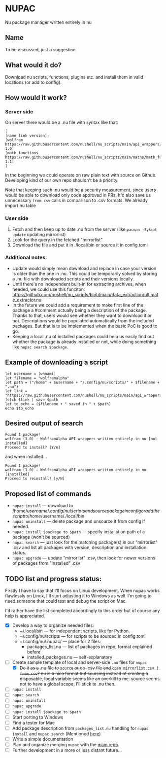 # NUPAC 
Nu package manager written entirely in nu



## Name
To be discussed, just a suggestion.


## What would it do?
Download nu scripts, functions, plugins etc. and install them in valid locations (or add to config).


## How would it work?
### Server side
On server there would be a .nu file with syntax like that:

```
[
[name link version]; 
[wolfram https://raw.githubusercontent.com/nushell/nu_scripts/main/api_wrappers/wolframalpha.nu 1.0] 
[math_functions https://raw.githubusercontent.com/nushell/nu_scripts/main/maths/math_functions.nu 1.1]
]
```

In the beginning we could operate on raw plain text with source on Github. Developing kind of our own repo shouldn't be a priority.

Note that keeping such .nu would be a security measurement, since users would be able to download only code approved in PRs. It'd also save us unnecessary `from csv` calls in comparison to .csv formats. We already import nu table


### User side
1) Fetch and then keep up to date .nu from the server (like `pacman -Sy`/`apt update` updating mirrorlist)
2) Look for the query in the fetched "mirrorlist"
3) Download the file and put it in ./local/bin or source it in config.toml 

### Additional notes:
- Update would simply mean download and replace in case your version is older than the one in .nu. This could be temporarily solved by storing a .nu file with downloaded scripts and their versions locally.
- Until there's no independent built-in for extracting archives, when needed, we could use this funciton: https://github.com/nushell/nu_scripts/blob/main/data_extraction/ultimate_extractor.nu
- In the future we could add a requirement to make first line of the package a #comment actually being a description of the package. Thanks to that, users would see whether they want to download it or not. Descriptions would be populated automatically from the included packages. But that is to be implemented when the basic PoC is good to go.
- Keeping a local .nu of installed packages could help us easily find out whether the package is already installed or not, while doing something like `nupac search $package`.


## Example of downloading a script
```
let username = (whoami)
let filename = "wolframalpha"
let path = ("/home" + $username + "/.config/nu/scripts/" + $filename + ".nu")
let link = "https://raw.githubusercontent.com/nushell/nu_scripts/main/api_wrappers/wolframalpha.nu"
fetch $link | save $path
let to_echo = ($filename + " saved in " + $path)
echo $to_echo
```


## Desired output of search
```
Found 1 package!
wolfram (1.0) — WolframAlpha API wrappers written entirely in nu [not installed]
Proceed to install? [Y/n]
```

and when installed...

```
Found 1 package!
wolfram (1.0) — WolframAlpha API wrappers written entirely in nu [installed]
Proceed to reinstall? [y/N]
```


## Proposed list of commands
- `nupac install` — download to /home/$username/.config/nu/scripts and source package in config or add the script to /home/$username/./local/bin
- `nupac uninstall` — delete package and unsource it from config if needed.
- `nupac install $package to $path` — specify installation path of a package (won't be sourced)
- `nupac search` — just look for the matching package(s) in our "mirrorlist" .csv and list all packages with version, description and installation status.
- `nupac upgrade` — update "mirrorlist" .csv, then look for newer versions of packages from "installed" .csv


## TODO list and progress status:
Firstly I have to say that I'll focus on Linux development. When nupac works flawlessly on Linux, I'll start adjusting it to Windows as well. I'm going to need someone that could test and debug the script on Mac.

I'd rather have the list completed accordingly to this order but of course any help is appreciated.

- [x] Develop a way to organize needed files:
  - ~/.local/bin — for independent scripts, like for Python. 
  - ~/.config/nu/scripts — for scripts to be sourced in config.toml
  - ~/.config/nu/.nupac/ — place for 2 files:
    - packages_list.nu — list of packages in repo, format explained before
    - installed_packages.nu — self-explanatory
- [ ] Create sample template of local and server-side `.nu` files for `nupac`
  - [x] ~~Do it as a .nu file to `source` or do .csv file and `open mirrorlist.csv | from csv`? nu is a nice format but sourcing instead of creating a disposable, local variable seems like an overkill to me.~~ source seems not to have a global scope, I'll stick to .nu then.
- [ ] `nupac install`
- [ ] `nupac search`
- [ ] `nupac uninstall`
- [ ] `nupac upgrade`
- [ ] `nupac install $package to $path`
- [ ] Start porting to Windows
- [ ] Find a tester for Mac
- [ ] Add package description from `packages_list.nu` handling for `nupac install` and `nupac search` (Mentioned [here](#desired-output-of-search))
- [ ] Write a simple documentation
- [ ] Plan and organize merging `nupac` with the [main repo](https://github.com/nushell/nushell). 
- [ ] Further development in a more or less distant future...
